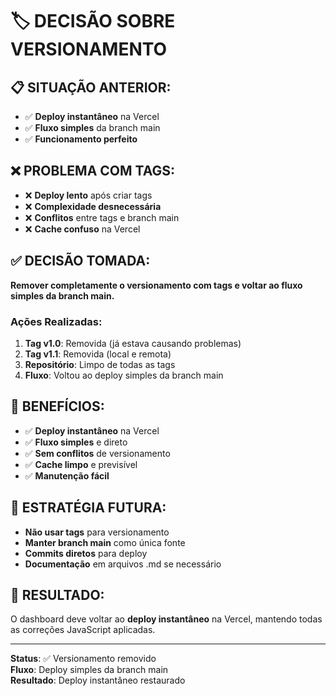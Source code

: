# 🏷️ DECISÃO SOBRE VERSIONAMENTO

## 📋 **SITUAÇÃO ANTERIOR:**
- ✅ **Deploy instantâneo** na Vercel
- ✅ **Fluxo simples** da branch main
- ✅ **Funcionamento perfeito**

## ❌ **PROBLEMA COM TAGS:**
- ❌ **Deploy lento** após criar tags
- ❌ **Complexidade desnecessária** 
- ❌ **Conflitos** entre tags e branch main
- ❌ **Cache confuso** na Vercel

## ✅ **DECISÃO TOMADA:**
**Remover completamente o versionamento com tags e voltar ao fluxo simples da branch main.**

### **Ações Realizadas:**
1. **Tag v1.0**: Removida (já estava causando problemas)
2. **Tag v1.1**: Removida (local e remota)
3. **Repositório**: Limpo de todas as tags
4. **Fluxo**: Voltou ao deploy simples da branch main

## 🚀 **BENEFÍCIOS:**
- ✅ **Deploy instantâneo** na Vercel
- ✅ **Fluxo simples** e direto
- ✅ **Sem conflitos** de versionamento
- ✅ **Cache limpo** e previsível
- ✅ **Manutenção fácil**

## 📝 **ESTRATÉGIA FUTURA:**
- **Não usar tags** para versionamento
- **Manter branch main** como única fonte
- **Commits diretos** para deploy
- **Documentação** em arquivos .md se necessário

## 🎯 **RESULTADO:**
O dashboard deve voltar ao **deploy instantâneo** na Vercel, mantendo todas as correções JavaScript aplicadas.

---

**Status**: ✅ Versionamento removido  
**Fluxo**: Deploy simples da branch main  
**Resultado**: Deploy instantâneo restaurado
